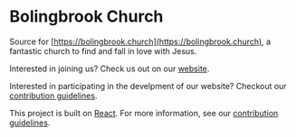 # Bolingbrook Church

Source for [https://bolingbrook.church](https://bolingbrook.church), a fantastic church to find and fall in love with Jesus.

Interested in joining us? Check us out on our [website](https://bolingbrook.church).

Interested in participating in the develpment of our website? Checkout our [contribution guidelines](./CONTRIBUTING.md).

This project is built on [React](https://reactjs.org). For more information, see our [contribution guidelines](./CONTRIBUTING.md).

